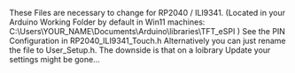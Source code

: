 These Files are necessary to change for RP2040 / ILI9341. (Located in your Arduino Working Folder by default in Win11 machines: C:\Users\YOUR_NAME\Documents\Arduino\libraries\TFT_eSPI )
See the PIN Configuration in RP2040_ILI9341_Touch.h
Alternatively you can just rename the file to User_Setup.h. The downside is that on a loibrary Update your settings might be gone...



